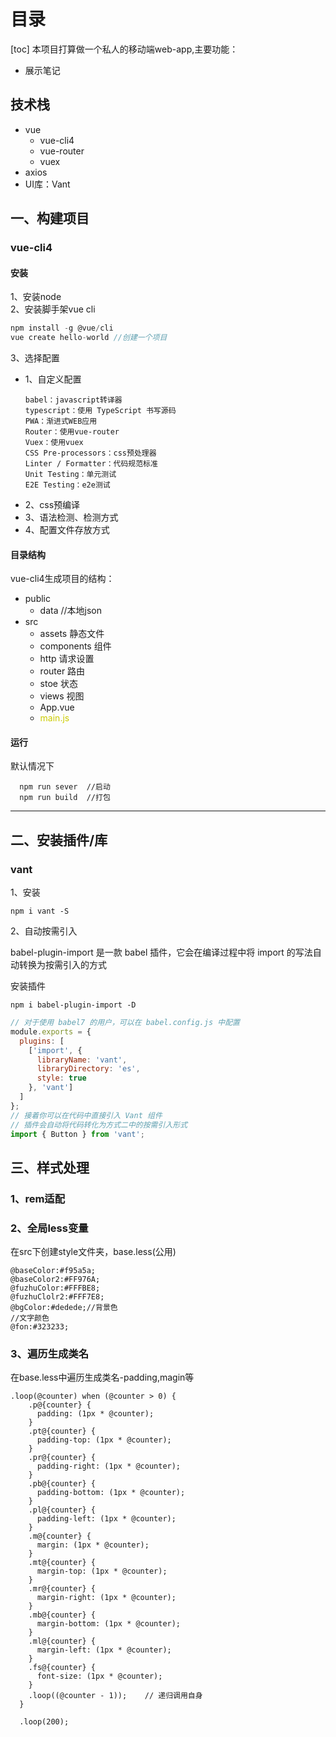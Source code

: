 # 目录
[toc]
本项目打算做一个私人的移动端web-app,主要功能： 
- 展示笔记
## 技术栈
- vue
  - vue-cli4
  - vue-router
  - vuex
- axios
- UI库：Vant
## 一、构建项目
### vue-cli4
#### 安装
1、安装node  
2、安装脚手架vue cli
```js
npm install -g @vue/cli
vue create hello-world //创建一个项目
```
3、选择配置
- 1、自定义配置  
    ```
    babel：javascript转译器
    typescript：使用 TypeScript 书写源码  
    PWA：渐进式WEB应用
    Router：使用vue-router
    Vuex：使用vuex
    CSS Pre-processors：css预处理器
    Linter / Formatter：代码规范标准
    Unit Testing：单元测试
    E2E Testing：e2e测试
    ```
- 2、css预编译
- 3、语法检测、检测方式
- 4、配置文件存放方式

#### 目录结构
vue-cli4生成项目的结构：
- public
    - data //本地json
- src
    - assets  静态文件
    - components  组件
    - http  请求设置
    - router  路由
    - stoe  状态
    - views  视图
    - App.vue 
    - <font color="#cccc">main.js</font>

#### 运行
默认情况下
```
  npm run sever  //启动
  npm run build  //打包
```
---
## 二、安装插件/库
### vant
1、安装
```
npm i vant -S
```
2、自动按需引入

babel-plugin-import 是一款 babel 插件，它会在编译过程中将 import 的写法自动转换为按需引入的方式

安装插件
```
npm i babel-plugin-import -D
```
```js
// 对于使用 babel7 的用户，可以在 babel.config.js 中配置
module.exports = {
  plugins: [
    ['import', {
      libraryName: 'vant',
      libraryDirectory: 'es',
      style: true
    }, 'vant']
  ]
};
// 接着你可以在代码中直接引入 Vant 组件
// 插件会自动将代码转化为方式二中的按需引入形式
import { Button } from 'vant';
```
## 三、样式处理
### 1、rem适配

### 2、全局less变量
在src下创建style文件夹，base.less(公用)
``` less
@baseColor:#f95a5a;
@baseColor2:#FF976A;
@fuzhuColor:#FFFBE8;
@fuzhuClolr2:#FFF7E8;
@bgColor:#dedede;//背景色
//文字颜色
@fon:#323233;
```
### 3、遍历生成类名
在base.less中遍历生成类名-padding,magin等
``` less
.loop(@counter) when (@counter > 0) {
    .p@{counter} {
      padding: (1px * @counter);
    }
    .pt@{counter} {
      padding-top: (1px * @counter);
    }
    .pr@{counter} {
      padding-right: (1px * @counter);
    }
    .pb@{counter} {
      padding-bottom: (1px * @counter);
    }
    .pl@{counter} {
      padding-left: (1px * @counter);
    }
    .m@{counter} {
      margin: (1px * @counter);
    }
    .mt@{counter} {
      margin-top: (1px * @counter);
    }
    .mr@{counter} {
      margin-right: (1px * @counter);
    }
    .mb@{counter} {
      margin-bottom: (1px * @counter);
    }
    .ml@{counter} {
      margin-left: (1px * @counter);
    }
    .fs@{counter} {
      font-size: (1px * @counter);
    }
    .loop((@counter - 1));    // 递归调用自身
  }
   
  .loop(200);
```